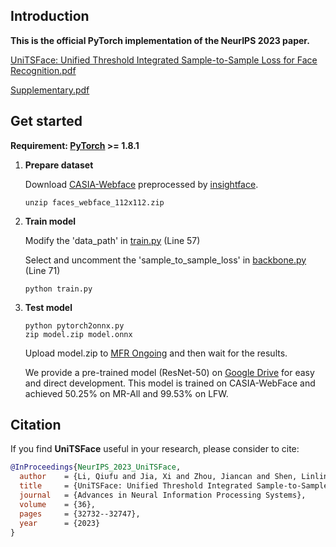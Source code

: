 ## Introduction

**This is the official PyTorch implementation of the NeurIPS 2023 paper.**

[UniTSFace: Unified Threshold Integrated Sample-to-Sample Loss for Face Recognition.pdf](https://openreview.net/attachment?id=hE7PG1lUZx&name=pdf)

[Supplementary.pdf](https://openreview.net/attachment?id=hE7PG1lUZx&name=supplementary_material)


## Get started

**Requirement: [PyTorch](https://pytorch.org/get-started/previous-versions/) >= 1.8.1**

1. **Prepare dataset**

    Download [CASIA-Webface](https://drive.google.com/file/d/1KxNCrXzln0lal3N4JiYl9cFOIhT78y1l/view?usp=sharing) preprocessed by [insightface](https://github.com/deepinsight/insightface/blob/master/recognition/_datasets_/README.md).
    ```console
    unzip faces_webface_112x112.zip
    ```

2. **Train model**

    Modify the 'data_path' in [train.py](train.py) (Line 57)

    Select and uncomment the 'sample_to_sample_loss' in [backbone.py](backbone.py) (Line 71)
    ```console
    python train.py
    ```

4. **Test model**
    ```console
    python pytorch2onnx.py
    zip model.zip model.onnx
    ```
    Upload model.zip to [MFR Ongoing](http://iccv21-mfr.com/#/leaderboard/academic) and then wait for the results.

    We provide a pre-trained model (ResNet-50) on [Google Drive](https://drive.google.com/file/d/167zN2NYowc6UyP4CjwPfgW3xM86oUrWD/view?usp=drive_link) for easy and direct development. This model is trained on CASIA-WebFace and achieved 50.25% on MR-All and 99.53% on LFW.

## Citation

If you find **UniTSFace** useful in your research, please consider to cite:

  ```bibtex
  @InProceedings{NeurIPS_2023_UniTSFace,
    author    = {Li, Qiufu and Jia, Xi and Zhou, Jiancan and Shen, Linlin and Duan, Jinming},
    title     = {UniTSFace: Unified Threshold Integrated Sample-to-Sample Loss for Face Recognition},
    journal   = {Advances in Neural Information Processing Systems},
    volume    = {36},
    pages     = {32732--32747},
    year      = {2023}
  }
  ```
